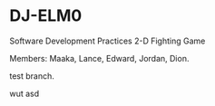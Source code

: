 # DJ-ELM0
Software Development Practices 
2-D Fighting Game

Members:
Maaka,
Lance,
Edward,
Jordan,
Dion.


test branch.

wut
asd
